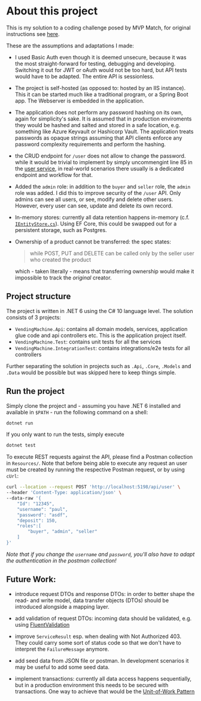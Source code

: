# About this project

This is my solution to a coding challenge posed by MVP Match, for original instructions see [here](https://mvpmatch.notion.site/Backend-1-9a5476e6cb7848ec9f620ce8a64c0d06). 

These are the assumptions and adaptations I made:

- I used Basic Auth even though it is deemed unsecure, because it was the most straight-forward for testing, debugging and developing. Switching it out for JWT or oAuth would not be too hard, but API tests would have to be adapted. The entire API is sessionless. 
- The project is self-hosted (as opposed to: hosted by an IIS instance). This it can be started much like a traditional program, or a Spring Boot app. The Webserver is embedded in the application.
- The application does not perform any password hashing on its own, again for simplicity's sake. It is assumed that in production enviroments they would be hashed and salted and stored in a safe location, e.g. something like Azure Keyvault or Hashicorp Vault. The application treats passwords as opaque strings assuming that API clients enforce any password complexity requirements and perform the hashing.
- the CRUD endpoint for `/user` does not allow to change the password. while it would be trivial to implement by simply uncommengint line 85 in the [user service](VendingMachine.Api/Services/IUserService.cs), in real-world scenarios there usually is a dedicated endpoint and workflow for that.
- Added the `admin` role: in addition to the `buyer` and `seller` role, the `admin` role was added. I did this to improve security of the `/user` API. Only admins can see all users, or see, modify and delete other users. However, every user can see, update and delete its own record.
- In-memory stores: currently all data retention happens in-memory (c.f. [`IEntityStore.cs`](VendingMachine.Api/DataAccess/IEntityStore.cs)). Using EF Core, this could be swapped out for a persistent storage, such as Postgres.
- Ownership of a product cannot be transferred: the spec states:
  > while POST, PUT and DELETE can be called only by the seller user who created the product
  
  which - taken literally - means that transferring ownership would make it impossible to track the _original_ creator.



## Project structure
The project is written in .NET 6 using the C# 10 language level. The solution consists of 3 projects:
- `VendingMachine.Api`: contains all domain models, services, application glue code and api controllers etc. This is the application project itself.
- `VendingMachine.Test`: contains unit tests for all the services
- `VendingMachine.IntegrationTest`: contains integrations/e2e tests for all controllers

Further separating the solution in projects such as `.Api`, `.Core`, `.Models` and `.Data` would be possible but was skipped here to keep things simple.

## Run the project
Simply clone the project and - assuming you have .NET 6 installed and available in `$PATH` - run the following command on a shell:
```bash
dotnet run
```
If you only want to run the tests, simply execute
```bash
dotnet test
```
To execute REST requests against the API, please find a Postman collection in `Resources/`. Note that before being able to execute any request an user must be created by running the respective Postman request, or by using `cUrl`:
```bash
curl --location --request POST 'http://localhost:5198/api/user' \
--header 'Content-Type: application/json' \
--data-raw '{
    "Id": "12345",
    "username": "paul",
    "password": "asdf",
    "deposit": 150,
    "roles":[
        "buyer", "admin", "seller"
    ]
}'
```
_Note that if you change the `username` and `password`, you'll also have to adapt the authentication in the postman collection!_
## Future Work:

- introduce request DTOs and response DTOs: in order to better shape the read- and write model, data transfer objects (DTOs) should be introduced alongside a mapping layer.
- add validation of request DTOs: incoming data should be validated, e.g. using [FluentValidation](https://docs.fluentvalidation.net/en/latest/)
- improve `ServiceResult` esp. when dealing with Not Authorized 403. They could carry some sort of status code so that we don't have to interpret the `FailureMessage` anymore.
- add seed data from JSON file or postman. In development scenarios it may be useful to add some seed data.

- implement transactions: currently all data access happens sequentially, but in a production environment this needs to be secured with transactions. One way to achieve that would be the [Unit-of-Work Pattern](https://dotnettutorials.net/lesson/unit-of-work-csharp-mvc/)